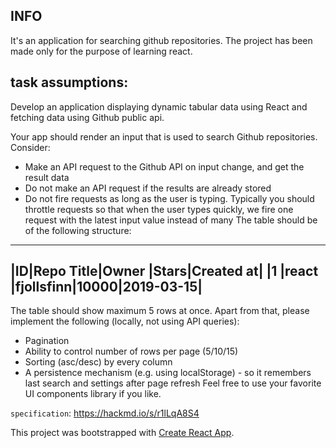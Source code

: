 ## INFO
It's an application for searching github repositories. The project has been made only for the purpose of learning react.

## task assumptions:
Develop an application displaying dynamic tabular data using React and fetching data using Github public api.

Your app should render an input that is used to search Github repositories.
Consider:

- Make an API request to the Github API on input change, and get the result data
- Do not make an API request if the results are already stored
- Do not fire requests as long as the user is typing. Typically you should throttle requests so that when the user types quickly, we fire one request with the latest input value instead of many
The table should be of the following structure:

 __ __________ __________ _____ __________
|ID|Repo Title|Owner     |Stars|Created at|
|1 |react     |fjollsfinn|10000|2019-03-15|
 -----------------------------------------

 The table should show maximum 5 rows at once.
 Apart from that, please implement the following (locally, not using API queries):
 - Pagination
 - Ability to control number of rows per page (5/10/15)
 - Sorting (asc/desc) by every column
 - A persistence mechanism (e.g. using localStorage) - so it remembers last search and settings after page refresh
Feel free to use your favorite UI components library if you like.

`specification`: https://hackmd.io/s/r1lLqA8S4

This project was bootstrapped with [Create React App](https://github.com/facebook/create-react-app).